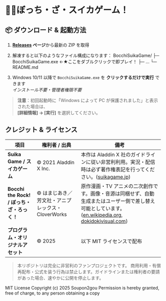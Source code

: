 # 🎸🍉ぼっち・ざ・スイカゲーム！
## 📦 ダウンロード & 起動方法

1. **[Releases](../../releases) ページ**から最新の ZIP を取得

2. 解凍すると以下のようなファイル構成になります：
BocchiSuikaGame/
├─ BocchiSuikaGame.exe ←★ここをダブルクリックで即プレイ！
├─ ...
└─ README.md

3. Windows 10/11 以降で `BocchiSuikaGame.exe` を **クリックするだけで実行** できます  
*インストール不要・管理者権限不要*

> **注意**：初回起動時に「Windows によって PC が保護されました」と表示された場合は、  
> **[詳細情報] → [実行]** を選択してください。

## クレジット & ライセンス

| 項目                                | 権利者 / 出典                        | 備考                                                                                                       |
| --------------------------------- | ------------------------------- | -------------------------------------------------------------------------------------------------------- |
| **Suika Game / スイカゲーム**           | © 2021 Aladdin X Inc.           | 本作は Aladdin X 社のガイドラインに従い非営利利用。実況・配信時は必ず著作権表記を行ってください。([suikagame.jp][1])                                |
| **Bocchi the Rock! / ぼっち・ざ・ろっく！** | © はまじあき／芳文社・アニプレックス・CloverWorks | 原作漫画・TV アニメの二次創作です。画像・音源は同梱せず、自動生成またはユーザー側で差し替え可能としています。([en.wikipedia.org][2], [dokidokivisual.com][3]) |
| **プログラム・オリジナルアセット**               | © 2025 <your-name>              | 以下 MIT ライセンスで配布                                                                                          |

[1]: https://suikagame.jp/guideline/ "配信ガイドライン | スイカゲーム 〖公式サイト〗 | Aladdin X Inc."
[2]: https://en.wikipedia.org/wiki/Bocchi_the_Rock%21?utm_source=chatgpt.com "Bocchi the Rock!"
[3]: https://www.dokidokivisual.com/copyright/?utm_source=chatgpt.com "著作権について - まんがタイムきららWeb"

> 本リポジトリは完全に非営利のファンプロジェクトです。
> 商用利用・有償再配布・公式を装う行為は禁止します。ガイドラインまたは権利者の要請があった場合、速やかに公開を停止します。

MIT License
Copyright (c) 2025 Soupon2gou
Permission is hereby granted, free of charge, to any person obtaining a copy
